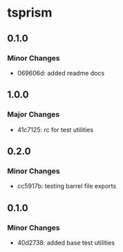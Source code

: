 # tsprism

## 0.1.0

### Minor Changes

- 069606d: added readme docs

## 1.0.0

### Major Changes

- 41c7125: rc for test utilities

## 0.2.0

### Minor Changes

- cc5917b: testing barrel file exports

## 0.1.0

### Minor Changes

- 40d2738: added base test utilities

